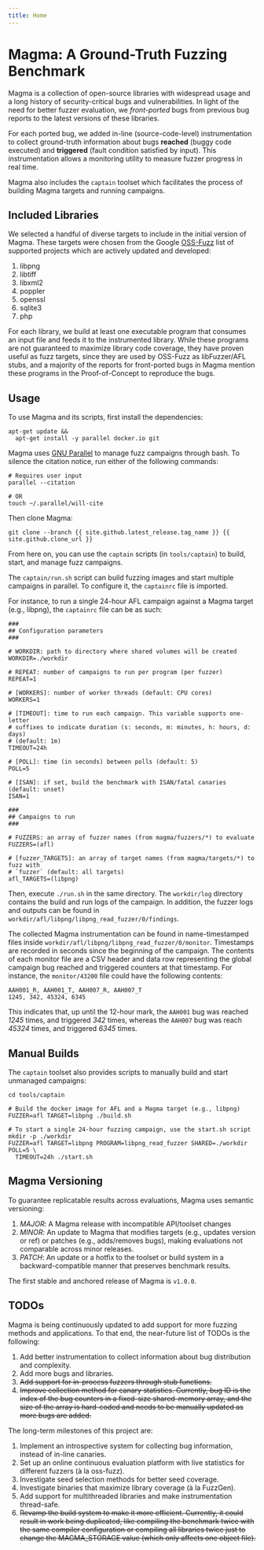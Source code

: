 ```yaml
---
title: Home
---
```


# Magma: A Ground-Truth Fuzzing Benchmark

Magma is a collection of open-source libraries with widespread usage and a long
history of security-critical bugs and vulnerabilities. In light of the need for
better fuzzer evaluation, we *front-ported* bugs from previous bug reports to
the latest versions of these libraries.

For each ported bug, we added in-line (source-code-level) instrumentation to
collect ground-truth information about bugs **reached** (buggy code executed)
and **triggered** (fault condition satisfied by input). This instrumentation
allows a monitoring utility to measure fuzzer progress in real time.

Magma also includes the `captain` toolset which facilitates the process of
building Magma targets and running campaigns.

## Included Libraries

We selected a handful of diverse targets to include in the initial version of
Magma. These targets were chosen from the Google
[OSS-Fuzz](https://github.com/google/oss-fuzz) list of supported projects which
are actively updated and developed:

1. libpng
1. libtiff
1. libxml2
1. poppler
1. openssl
1. sqlite3
1. php

For each library, we build at least one executable program that consumes an
input file and feeds it to the instrumented library. While these programs are
not guaranteed to maximize library code coverage, they have proven useful as
fuzz targets, since they are used by OSS-Fuzz as libFuzzer/AFL stubs, and a
majority of the reports for front-ported bugs in Magma mention these programs in
the Proof-of-Concept to reproduce the bugs.

## Usage

To use Magma and its scripts, first install the dependencies:
```
apt-get update &&
  apt-get install -y parallel docker.io git
```

Magma uses [GNU Parallel](https://www.gnu.org/software/parallel/) to manage fuzz
campaigns through bash. To silence the citation notice, run either of the
following commands:
```
# Requires user input
parallel --citation

# OR
touch ~/.parallel/will-cite
```

Then clone Magma:
```
git clone --branch {{ site.github.latest_release.tag_name }} {{ site.github.clone_url }}
```

From here on, you can use the `captain` scripts (in `tools/captain`) to build,
start, and manage fuzz campaigns.

The `captain/run.sh` script can build fuzzing images and start multiple
campaigns in parallel. To configure it, the `captainrc` file is imported.

For instance, to run a single 24-hour AFL campaign against a Magma target (e.g.,
libpng), the `captainrc` file can be as such:
```
###
## Configuration parameters
###

# WORKDIR: path to directory where shared volumes will be created
WORKDIR=./workdir

# REPEAT: number of campaigns to run per program (per fuzzer)
REPEAT=1

# [WORKERS]: number of worker threads (default: CPU cores)
WORKERS=1

# [TIMEOUT]: time to run each campaign. This variable supports one-letter
# suffixes to indicate duration (s: seconds, m: minutes, h: hours, d: days)
# (default: 1m)
TIMEOUT=24h

# [POLL]: time (in seconds) between polls (default: 5)
POLL=5

# [ISAN]: if set, build the benchmark with ISAN/fatal canaries (default: unset)
ISAN=1

###
## Campaigns to run
###

# FUZZERS: an array of fuzzer names (from magma/fuzzers/*) to evaluate
FUZZERS=(afl)

# [fuzzer_TARGETS]: an array of target names (from magma/targets/*) to fuzz with
# `fuzzer` (default: all targets)
afl_TARGETS=(libpng)
```

Then, execute `./run.sh` in the same directory. The `workdir/log` directory
contains the build and run logs of the campaign. In addition, the fuzzer logs
and outputs can be found in `workdir/afl/libpng/libpng_read_fuzzer/0/findings`.

The collected Magma instrumentation can be found in name-timestamped files
inside `workdir/afl/libpng/libpng_read_fuzzer/0/monitor`. Timestamps are
recorded in seconds since the beginning of the campaign. The contents of each
monitor file are a CSV header and data row representing the global campaign bug
reached and triggered counters at that timestamp. For instance, the
`monitor/43200` file could have the following contents:
```
AAH001_R, AAH001_T, AAH007_R, AAH007_T
1245, 342, 45324, 6345
```

This indicates that, up until the 12-hour mark, the `AAH001` bug was reached
*1245* times, and triggered *342* times, whereas the `AAH007` bug was reach
*45324* times, and triggered *6345* times.


## Manual Builds

The `captain` toolset also provides scripts to manually build and start
unmanaged campaigns:
```
cd tools/captain

# Build the docker image for AFL and a Magma target (e.g., libpng)
FUZZER=afl TARGET=libpng ./build.sh

# To start a single 24-hour fuzzing campaign, use the start.sh script
mkdir -p ./workdir
FUZZER=afl TARGET=libpng PROGRAM=libpng_read_fuzzer SHARED=./workdir POLL=5 \
  TIMEOUT=24h ./start.sh
```

## Magma Versioning

To guarantee replicatable results across evaluations, Magma uses semantic
versioning:

1. *MAJOR*: A Magma release with incompatible API/toolset changes
1. *MINOR*: An update to Magma that modifies targets (e.g., updates version or
   ref) or patches (e.g., adds/removes bugs), making evaluations not comparable
   across minor releases.
1. *PATCH*: An update or a hotfix to the toolset or build system in a
   backward-compatible manner that preserves benchmark results.

The first stable and anchored release of Magma is `v1.0.0`.

## TODOs

Magma is being continuously updated to add support for more fuzzing methods and
applications. To that end, the near-future list of TODOs is the following:

1. Add better instrumentation to collect information about bug distribution and
   complexity.
1. Add more bugs and libraries.
1. ~~Add support for in-process fuzzers through stub functions.~~
1. ~~Improve collection method for canary statistics. Currently, bug ID is the
   index of the bug counters in a fixed-size shared-memory array, and the size
   of the array is hard-coded and needs to be manually updated as more bugs are
   added.~~

The long-term milestones of this project are:

1. Implement an introspective system for collecting bug information, instead of
   in-line canaries.
1. Set up an online continuous evaluation platform with live statistics for
   different fuzzers (à la oss-fuzz).
1. Investigate seed selection methods for better seed coverage.
1. Investigate binaries that maximize library coverage (à la FuzzGen).
1. Add support for multithreaded libraries and make instrumentation thread-safe.
1. ~~Revamp the build system to make it more efficient. Currently, it could result
   in work being duplicated, like compiling the benchmark twice with the same
   compiler configuration or compiling all libraries twice just to change the
   MAGMA_STORAGE value (which only affects one object file).~~
